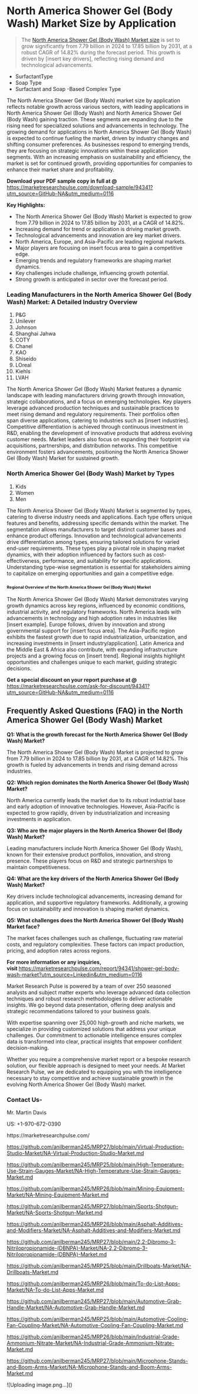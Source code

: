<h1>North America Shower Gel (Body Wash) Market&nbsp;Size by Application</h1><blockquote><p>The <a href="https://marketresearchpulse.com/download-sample/94341?utm_source=GitHub-NA&amp;utm_medium=0116">North America Shower Gel (Body Wash) Market size</a> is set to grow significantly from 7.79 billion in 2024 to 17.85 billion by 2031, at a robust CAGR of 14.82% during the forecast period. This growth is driven by [insert key drivers], reflecting rising demand and technological advancements.</p></blockquote><ul><li>SurfactantType <li> Soap Type <li> Surfactant and Soap -Based Complex Type</li></ul><p>The North America Shower Gel (Body Wash) market size by application reflects notable growth across various sectors, with leading applications in North America Shower Gel (Body Wash) and North America Shower Gel (Body Wash) gaining traction. These segments are expanding due to the rising need for specialized solutions and advancements in technology. The growing demand for applications in North America Shower Gel (Body Wash) is expected to continue fueling the market, driven by industry changes and shifting consumer preferences. As businesses respond to emerging trends, they are focusing on strategic innovations within these application segments. With an increasing emphasis on sustainability and efficiency, the market is set for continued growth, providing opportunities for companies to enhance their market share and profitability.</p><p><strong>Download your PDF sample copy in full at @ </strong><a href="https://marketresearchpulse.com/download-sample/94341?utm_source=GitHub-NA&amp;utm_medium=0116">https://marketresearchpulse.com/download-sample/94341?utm_source=GitHub-NA&amp;utm_medium=0116</a></p><p><strong>Key Highlights: </strong></p><ul><li>The North America Shower Gel (Body Wash) Market is expected to grow from 7.79 billion in 2024 to 17.85 billion by 2031, at a CAGR of 14.82%.</li><li>Increasing demand for trend or application is driving market growth.</li><li>Technological advancements and innovation are key market drivers.</li><li>North America, Europe, and Asia-Pacific are leading regional markets.</li><li>Major players are focusing on insert focus area to gain a competitive edge.</li><li>Emerging trends and regulatory frameworks are shaping market dynamics.</li><li>Key challenges include challenge, influencing growth potential.</li><li>Strong growth is anticipated in sector over the forecast period.</li></ul><h3>Leading Manufacturers in the North America Shower Gel (Body Wash) Market: A Detailed Industry Overview</h3><ol><li>P&G</li><li>Unilever</li><li>Johnson</li><li>Shanghai Jahwa</li><li>COTY</li><li>Chanel</li><li>KAO</li><li>Shiseido</li><li>LOreal</li><li>Kiehls</li><li>LVAH</li></ol><div class="flex max-w-full flex-col flex-grow"><div class="min-h-8 text-message flex w-full flex-col items-end gap-2 whitespace-normal break-words [.text-message+&amp;]:mt-5" dir="auto" data-message-author-role="assistant" data-message-id="fd8432e4-4910-450d-b182-61b7bfb0a01f" data-message-model-slug="gpt-4o"><div class="flex w-full flex-col gap-1 empty:hidden first:pt-[3px]"><div class="markdown prose w-full break-words dark:prose-invert light"><p>The North America Shower Gel (Body Wash) Market features a dynamic landscape with leading manufacturers driving growth through innovation, strategic collaborations, and a focus on emerging technologies. Key players leverage advanced production techniques and sustainable practices to meet rising demand and regulatory requirements. Their portfolios often span diverse applications, catering to industries such as [insert industries]. Competitive differentiation is achieved through continuous investment in R&amp;D, enabling the development of innovative products that address evolving customer needs. Market leaders also focus on expanding their footprint via acquisitions, partnerships, and distribution networks. This competitive environment fosters advancements, positioning the North America Shower Gel (Body Wash) Market for sustained growth.</p></div></div></div></div><h3>North America Shower Gel (Body Wash) Market by Types</h3><ol><li>Kids <li> Women <li> Men</li></ol><div class="flex max-w-full flex-col flex-grow"><div class="min-h-8 text-message flex w-full flex-col items-end gap-2 whitespace-normal break-words [.text-message+&amp;]:mt-5" dir="auto" data-message-author-role="assistant" data-message-id="084470be-0bb7-4664-bddf-5156b4f41249" data-message-model-slug="gpt-4o-mini"><div class="flex w-full flex-col gap-1 empty:hidden first:pt-[3px]"><div class="markdown prose w-full break-words dark:prose-invert light"><p>The North America Shower Gel (Body Wash) Market is segmented by types, catering to diverse industry needs and applications. Each type offers unique features and benefits, addressing specific demands within the market. The segmentation allows manufacturers to target distinct customer bases and enhance product offerings. Innovation and technological advancements drive differentiation among types, ensuring tailored solutions for varied end-user requirements. These types play a pivotal role in shaping market dynamics, with their adoption influenced by factors such as cost-effectiveness, performance, and suitability for specific applications. Understanding type-wise segmentation is essential for stakeholders aiming to capitalize on emerging opportunities and gain a competitive edge.</p></div></div></div></div><h3><span style="font-size: 11px;">Regional Overview of the North America Shower Gel (Body Wash) Market</span></h3><div class="flex max-w-full flex-col flex-grow"><div class="min-h-8 text-message flex w-full flex-col items-end gap-2 whitespace-normal break-words [.text-message+&amp;]:mt-5" dir="auto" data-message-author-role="assistant" data-message-id="e9038762-ce64-4e30-91c9-9bd413514231" data-message-model-slug="gpt-4o-mini"><div class="flex w-full flex-col gap-1 empty:hidden first:pt-[3px]"><div class="markdown prose w-full break-words dark:prose-invert light"><p>The North America Shower Gel (Body Wash) Market demonstrates varying growth dynamics across key regions, influenced by economic conditions, industrial activity, and regulatory frameworks. North America leads with advancements in technology and high adoption rates in industries like [insert example]. Europe follows, driven by innovation and strong governmental support for [insert focus area]. The Asia-Pacific region exhibits the fastest growth due to rapid industrialization, urbanization, and increasing investments in [insert industry/application]. Latin America and the Middle East &amp; Africa also contribute, with expanding infrastructure projects and a growing focus on [insert trend]. Regional insights highlight opportunities and challenges unique to each market, guiding strategic decisions.</p></div></div></div></div><p><strong>Get a special discount on your report purchase at @ </strong><a href="https://marketresearchpulse.com/ask-for-discount/94341?utm_source=GitHub-NA&amp;utm_medium=0116">https://marketresearchpulse.com/ask-for-discount/94341?utm_source=GitHub-NA&amp;utm_medium=0116</a></p><h2>Frequently Asked Questions (FAQ) in the North America Shower Gel (Body Wash) Market</h2><p><strong>Q1: What is the growth forecast for the North America Shower Gel (Body Wash) Market?</strong></p><p>The North America Shower Gel (Body Wash) Market is projected to grow from 7.79 billion in 2024 to 17.85 billion by 2031, at a CAGR of 14.82%. This growth is fueled by advancements in trends and rising demand across industries.</p><p><strong>Q2: Which region dominates the North America Shower Gel (Body Wash) Market?</strong></p><p>North America currently leads the market due to its robust industrial base and early adoption of innovative technologies. However, Asia-Pacific is expected to grow rapidly, driven by industrialization and increasing investments in application.</p><p><strong>Q3: Who are the major players in the North America Shower Gel (Body Wash) Market?</strong></p><p>Leading manufacturers include North America Shower Gel (Body Wash), known for their extensive product portfolios, innovation, and strong presence. These players focus on R&amp;D and strategic partnerships to maintain competitiveness.</p><p><strong>Q4: What are the key drivers of the North America Shower Gel (Body Wash) Market?</strong></p><p>Key drivers include technological advancements, increasing demand for application, and supportive regulatory frameworks. Additionally, a growing focus on sustainability and innovation is shaping market dynamics.</p><p><strong>Q5: What challenges does the North America Shower Gel (Body Wash) Market face?</strong></p><p>The market faces challenges such as challenge, fluctuating raw material costs, and regulatory complexities. These factors can impact production, pricing, and adoption rates across regions.</p><p><strong>For more information or any inquiries, visit&nbsp;</strong><a href="https://marketresearchpulse.com/report/94341/shower-gel-body-wash-market?utm_source=Linkedin&utm_medium=0116">https://marketresearchpulse.com/report/94341/shower-gel-body-wash-market?utm_source=Linkedin&utm_medium=0116</a></p><p>Market Research Pulse is powered by a team of over 250 seasoned analysts and subject matter experts who leverage advanced data collection techniques and robust research methodologies to deliver actionable insights. We go beyond data presentation, offering deep analysis and strategic recommendations tailored to your business goals.</p><p>With expertise spanning over 25,000 high-growth and niche markets, we specialize in providing customized solutions that address your unique challenges. Our commitment to actionable intelligence ensures complex data is transformed into clear, practical insights that empower confident decision-making.</p><p>Whether you require a comprehensive market report or a bespoke research solution, our flexible approach is designed to meet your needs. At Market Research Pulse, we are dedicated to equipping you with the intelligence necessary to stay competitive and achieve sustainable growth in the evolving North America Shower Gel (Body Wash) market.</p><h3><strong>Contact Us-</strong></h3><p>Mr. Martin Davis</p><p>US: +1-970-672-0390</p><p>https://marketresearchpulse.com/</p><p><a href="https://github.com/anilberman245/MRP27/blob/main/Virtual-Production-Studio-Market/NA-Virtual-Production-Studio-Market.md">https://github.com/anilberman245/MRP27/blob/main/Virtual-Production-Studio-Market/NA-Virtual-Production-Studio-Market.md</a></p><p><a href="https://github.com/anilberman245/MRP25/blob/main/High-Temperature-Use-Strain-Gauges-Market/NA-High-Temperature-Use-Strain-Gauges-Market.md">https://github.com/anilberman245/MRP25/blob/main/High-Temperature-Use-Strain-Gauges-Market/NA-High-Temperature-Use-Strain-Gauges-Market.md</a></p><p><a href="https://github.com/anilberman245/MRP26/blob/main/Mining-Equipment-Market/NA-Mining-Equipment-Market.md">https://github.com/anilberman245/MRP26/blob/main/Mining-Equipment-Market/NA-Mining-Equipment-Market.md</a></p><p><a href="https://github.com/anilberman245/MRP27/blob/main/Sports-Shotgun-Market/NA-Sports-Shotgun-Market.md">https://github.com/anilberman245/MRP27/blob/main/Sports-Shotgun-Market/NA-Sports-Shotgun-Market.md</a></p><p><a href="https://github.com/anilberman245/MRP26/blob/main/Asphalt-Additives-and-Modifiers-Market/NA-Asphalt-Additives-and-Modifiers-Market.md">https://github.com/anilberman245/MRP26/blob/main/Asphalt-Additives-and-Modifiers-Market/NA-Asphalt-Additives-and-Modifiers-Market.md</a></p><p><a href="https://github.com/anilberman245/MRP27/blob/main/2,2-Dibromo-3-Nitrilopropionamide-(DBNPA)-Market/NA-2,2-Dibromo-3-Nitrilopropionamide-(DBNPA)-Market.md">https://github.com/anilberman245/MRP27/blob/main/2,2-Dibromo-3-Nitrilopropionamide-(DBNPA)-Market/NA-2,2-Dibromo-3-Nitrilopropionamide-(DBNPA)-Market.md</a></p><p><a href="https://github.com/anilberman245/MRP25/blob/main/Drillboats-Market/NA-Drillboats-Market.md">https://github.com/anilberman245/MRP25/blob/main/Drillboats-Market/NA-Drillboats-Market.md</a></p><p><a href="https://github.com/anilberman245/MRP26/blob/main/To-do-List-Apps-Market/NA-To-do-List-Apps-Market.md">https://github.com/anilberman245/MRP26/blob/main/To-do-List-Apps-Market/NA-To-do-List-Apps-Market.md</a></p><p><a href="https://github.com/anilberman245/MRP27/blob/main/Automotive-Grab-Handle-Market/NA-Automotive-Grab-Handle-Market.md">https://github.com/anilberman245/MRP27/blob/main/Automotive-Grab-Handle-Market/NA-Automotive-Grab-Handle-Market.md</a></p><p><a href="https://github.com/anilberman245/MRP25/blob/main/Automotive-Cooling-Fan-Coupling-Market/NA-Automotive-Cooling-Fan-Coupling-Market.md">https://github.com/anilberman245/MRP25/blob/main/Automotive-Cooling-Fan-Coupling-Market/NA-Automotive-Cooling-Fan-Coupling-Market.md</a></p><p><a href="https://github.com/anilberman245/MRP26/blob/main/Industrial-Grade-Ammonium-Nitrate-Market/NA-Industrial-Grade-Ammonium-Nitrate-Market.md">https://github.com/anilberman245/MRP26/blob/main/Industrial-Grade-Ammonium-Nitrate-Market/NA-Industrial-Grade-Ammonium-Nitrate-Market.md</a></p><p><a href="https://github.com/anilberman245/MRP27/blob/main/Microphone-Stands-and-Boom-Arms-Market/NA-Microphone-Stands-and-Boom-Arms-Market.md">https://github.com/anilberman245/MRP27/blob/main/Microphone-Stands-and-Boom-Arms-Market/NA-Microphone-Stands-and-Boom-Arms-Market.md</a></p>
![Uploading image.png…]()
